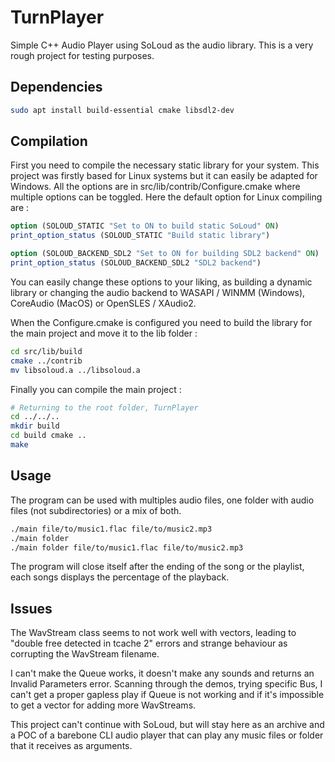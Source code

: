 # TurnPlayer

Simple C++ Audio Player using SoLoud as the audio library. This is a very rough project for testing purposes.

## Dependencies

```sh
sudo apt install build-essential cmake libsdl2-dev
```

## Compilation

First you need to compile the necessary static library for your system. This project was firstly based for Linux systems but it can easily be adapted for Windows. All the options are in src/lib/contrib/Configure.cmake where multiple options can be toggled. Here the default option for Linux compiling are :

```cmake
option (SOLOUD_STATIC "Set to ON to build static SoLoud" ON)
print_option_status (SOLOUD_STATIC "Build static library")

option (SOLOUD_BACKEND_SDL2 "Set to ON for building SDL2 backend" ON)
print_option_status (SOLOUD_BACKEND_SDL2 "SDL2 backend")
```

You can easily change these options to your liking, as building a dynamic library or changing the audio backend to WASAPI / WINMM (Windows), CoreAudio (MacOS) or OpenSLES / XAudio2.

When the Configure.cmake is configured you need to build the library for the main project and move it to the lib folder :

```sh
cd src/lib/build
cmake ../contrib
mv libsoloud.a ../libsoloud.a
```

Finally you can compile the main project :

```sh
# Returning to the root folder, TurnPlayer
cd ../../..
mkdir build
cd build cmake ..
make
```

## Usage

The program can be used with multiples audio files, one folder with audio files (not subdirectories) or a mix of both.

```sh
./main file/to/music1.flac file/to/music2.mp3
./main folder
./main folder file/to/music1.flac file/to/music2.mp3
```

The program will close itself after the ending of the song or the playlist, each songs displays the percentage of the playback.

## Issues

The WavStream class seems to not work well with vectors, leading to "double free detected in tcache 2" errors and strange behaviour as corrupting the WavStream filename. 

I can't make the Queue works, it doesn't make any sounds and returns an Invalid Parameters error. Scanning through the demos, trying specific Bus, I can't get a proper gapless play if Queue is not working and if it's impossible to get a vector for adding more WavStreams. 

This project can't continue with SoLoud, but will stay here as an archive and a POC of a barebone CLI audio player that can play any music files or folder that it receives as arguments.